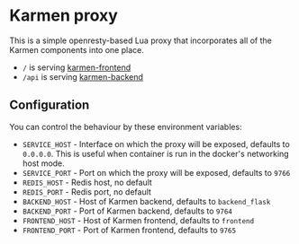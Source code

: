 # Karmen proxy

This is a simple openresty-based Lua proxy that incorporates all of the Karmen components
into one place.

- `/` is serving [karmen-frontend](../karmen_frontend)
- `/api` is serving [karmen-backend](../karmen_backend)

## Configuration

You can control the behaviour by these environment variables:

- `SERVICE_HOST` - Interface on which the proxy will be exposed, defaults to `0.0.0.0`. This is useful when container is
run in the docker's networking host mode.
- `SERVICE_PORT` - Port on which the proxy will be exposed, defaults to `9766`
- `REDIS_HOST` - Redis host, no default
- `REDIS_PORT` - Redis port, no default
- `BACKEND_HOST` - Host of Karmen backend, defaults to `backend_flask`
- `BACKEND_PORT` - Port of Karmen backend, defaults to `9764`
- `FRONTEND_HOST` - Host of Karmen frontend, defaults to `frontend`
- `FRONTEND_PORT` - Port of Karmen frontend, defaults to `9765`
